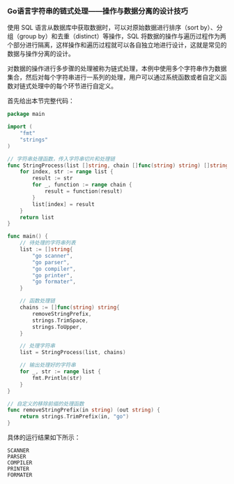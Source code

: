 ### Go语言字符串的链式处理——操作与数据分离的设计技巧

使用 SQL 语言从数据库中获取数据时，可以对原始数据进行排序（sort by）、分组（group by）和去重（distinct）等操作，SQL 将数据的操作与遍历过程作为两个部分进行隔离，这样操作和遍历过程就可以各自独立地进行设计，这就是常见的数据与操作分离的设计。

对数据的操作进行多步骤的处理被称为链式处理，本例中使用多个字符串作为数据集合，然后对每个字符串进行一系列的处理，用户可以通过系统函数或者自定义函数对链式处理中的每个环节进行自定义。

首先给出本节完整代码：

```go
package main

import (
	"fmt"
	"strings"
)

// 字符串处理函数，传入字符串切片和处理链
func StringProcess(list []string, chain []func(string) string) []string {
	for index, str := range list {
		result := str
		for _, function := range chain {
			result = function(result)
		}
		list[index] = result
	}
	return list
}

func main() {
	// 待处理的字符串列表
	list := []string{
		"go scanner",
		"go parser",
		"go compiler",
		"go printer",
		"go formater",
	}

	// 函数处理链
	chains := []func(string) string{
		removeStringPrefix,
		strings.TrimSpace,
		strings.ToUpper,
	}

	// 处理字符串
	list = StringProcess(list, chains)

	// 输出处理好的字符串
	for _, str := range list {
		fmt.Println(str)
	}
}

// 自定义的移除前缀的处理函数
func removeStringPrefix(in string) (out string) {
	return strings.TrimPrefix(in, "go")
}
```

具体的运行结果如下所示：

```text
SCANNER
PARSER
COMPILER
PRINTER
FORMATER
```